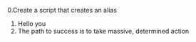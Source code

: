 0.Create a script that creates an alias
1. Hello you
2. The path to success is to take massive, determined action
